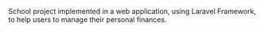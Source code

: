School project implemented in a web application, using Laravel Framework, to help users to manage their personal finances.
